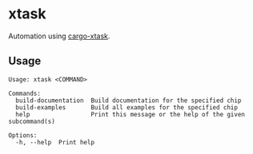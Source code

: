 # xtask

Automation using [cargo-xtask](https://github.com/matklad/cargo-xtask).

## Usage

```text
Usage: xtask <COMMAND>

Commands:
  build-documentation  Build documentation for the specified chip
  build-examples       Build all examples for the specified chip
  help                 Print this message or the help of the given subcommand(s)

Options:
  -h, --help  Print help
```
